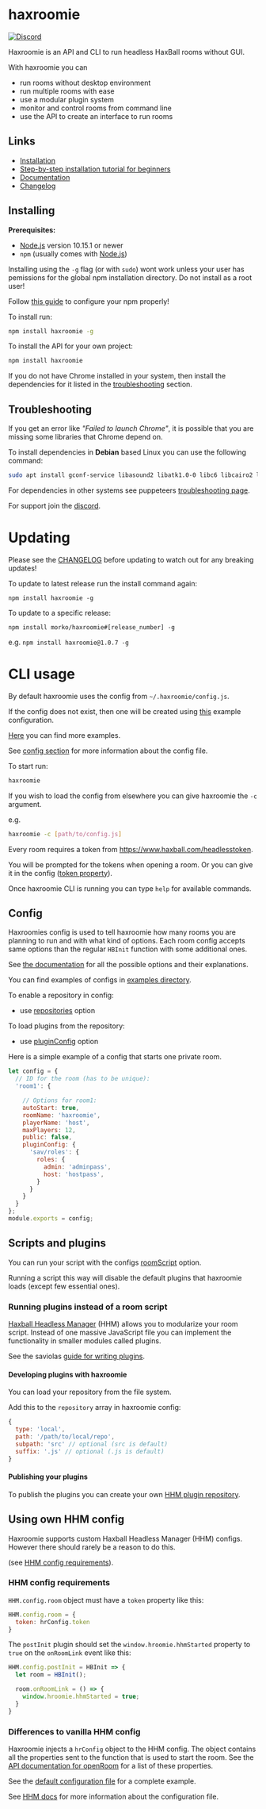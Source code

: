 # haxroomie

<a href=https://discord.gg/TeJAEWu><img src="https://discordapp.com/api/guilds/580671475707674626/widget.png?style=shield" alt="Discord"/></a>

Haxroomie is an API and CLI to run headless HaxBall rooms without GUI.

With haxroomie you can
  - run rooms without desktop environment
  - run multiple rooms with ease
  - use a modular plugin system
  - monitor and control rooms from command line
  - use the API to create an interface to run rooms

## Links

- [Installation](#installing)
- [Step-by-step installation tutorial for beginners](https://morko.github.io/haxroomie/latest/tutorial-cli-install-to-vps.html)
- [Documentation](https://morko.github.io/haxroomie) 
- [Changelog](https://github.com/morko/haxroomie/blob/master/CHANGELOG.md#changelog)

## Installing

**Prerequisites:**

- [Node.js](https://nodejs.org) version 10.15.1 or newer 
- `npm` (usually comes with [Node.js](https://nodejs.org))

Installing using the `-g` flag (or with `sudo`) wont work unless your user
has pemissions for the global npm installation directory. Do not install
as a root user!

Follow 
[this guide](https://medium.com/@sifium/using-npm-install-without-sudo-2de6f8a9e1a3)
to configure your npm properly!

To install run:
```sh
npm install haxroomie -g
```

To install the API for your own project:
```sh
npm install haxroomie
```

If you do not have Chrome installed in your system, then install the dependencies for it listed in the [troubleshooting](#troubleshooting) section.


## Troubleshooting

If you get an error like *"Failed to launch Chrome"*, it is possible that you are missing some libraries that Chrome depend on.

To install dependencies in **Debian** based Linux you can use the following command:
```sh
sudo apt install gconf-service libasound2 libatk1.0-0 libc6 libcairo2 libcups2 libdbus-1-3 libexpat1 libfontconfig1 libgcc1 libgconf-2-4 libgdk-pixbuf2.0-0 libglib2.0-0 libgtk-3-0 libnspr4 libpango-1.0-0 libpangocairo-1.0-0 libstdc++6 libx11-6 libx11-xcb1 libxcb1 libxcomposite1 libxcursor1 libxdamage1 libxext6 libxfixes3 libxi6 libxrandr2 libxrender1 libxss1 libxtst6 ca-certificates fonts-liberation libappindicator1 libnss3 lsb-release xdg-utils wget
```

For dependencies in other systems see puppeteers
[troubleshooting page](https://github.com/GoogleChrome/puppeteer/blob/master/docs/troubleshooting.md#chrome-headless-doesnt-launch-on-unix).

For support join the [discord](https://nodejs.org/en/).

# Updating

Please see the 
[CHANGELOG](https://github.com/morko/haxroomie/blob/master/CHANGELOG.md#changelog)
before updating to watch out for any breaking updates!

To update to latest release run the install command again:
```
npm install haxroomie -g
```

To update to a specific release:
```
npm install morko/haxroomie#[release_number] -g
```
e.g. `npm install haxroomie@1.0.7 -g`

# CLI usage

By default haxroomie uses the config from `~/.haxroomie/config.js`.

If the config does not exist, then one will be created using [this](examples/configs/1-private-room.js)
example configuration.

[Here](https://github.com/morko/haxroomie/tree/master/examples/configs) you can find more examples.

See [config section](#config) for more information about the config file.

To start run:
```sh
haxroomie
```

If you wish to load the config from elsewhere you can give haxroomie the `-c` argument.

e.g.
```sh
haxroomie -c [path/to/config.js]
```
Every room requires a token from <https://www.haxball.com/headlesstoken>.

You will be prompted for the tokens when opening a room. Or you can give
it in the config
([token property](https://morko.github.io/haxroomie/latest/tutorial-cli-using-haxroomie-config.html#token)).

Once haxroomie CLI is running you can type `help` for available commands.

## Config

Haxroomies config is used to tell haxroomie how many rooms you are planning to run
and with what kind of options. Each room config accepts same options than the regular
`HBInit` function with some additional ones.

See [the documentation](https://morko.github.io/haxroomie/latest/tutorial-cli-using-haxroomie-config.html)
for all the possible options and their explanations.

You can find examples of configs in
[examples directory](https://github.com/morko/haxroomie/tree/master/examples/configs).

To enable a repository in config:

- use [repositories](https://morko.github.io/haxroomie/latest/tutorial-cli-using-haxroomie-config.html#repositories)
option

To load plugins from the repository:

- use [pluginConfig](https://morko.github.io/haxroomie/latest/tutorial-cli-using-haxroomie-config.html#pluginconfig)
option

Here is a simple example of a config that starts one private room.

```js
let config = {
  // ID for the room (has to be unique):
  'room1': {

    // Options for room1:
    autoStart: true,
    roomName: 'haxroomie',
    playerName: 'host',
    maxPlayers: 12,
    public: false,
    pluginConfig: {
      'sav/roles': {
        roles: {
          admin: 'adminpass',
          host: 'hostpass',
        }
      }
    }
  }
};
module.exports = config;
```

## Scripts and plugins

You can run your script with the configs 
[roomScript](https://morko.github.io/haxroomie/latest/tutorial-cli-using-haxroomie-config.html#roomscript) 
option.

Running a script this way will disable the default plugins that haxroomie loads
(except few essential ones).

### Running plugins instead of a room script

[Haxball Headless Manager](https://github.com/saviola777/haxball-headless-manager) (HHM)
allows you to modularize your room script. Instead of one massive
JavaScript file you can implement the functionality in smaller modules called
plugins.

See the saviolas
[guide for writing plugins](https://hhm.surge.sh/api/tutorial-writing-plugins.html#writing-publishing-plugins).

#### Developing plugins with haxroomie

You can load your repository from the file system.

Add this to the `repository` array in haxroomie config:
```js
{
  type: 'local',
  path: '/path/to/local/repo',
  subpath: 'src' // optional (src is default)
  suffix: '.js' // optional (.js is default)
}
```
#### Publishing your plugins

To publish the plugins you can create your own
[HHM plugin repository](https://hhm.surge.sh/api/tutorial-writing-plugins.html#creating-your-own-plugin-repository).

## Using own HHM config

Haxroomie supports custom
Haxball Headless Manager (HHM) configs. However there should rarely be a reason to do this.

(see [HHM config requirements](https://github.com/morko/haxroomie#hhm-config-requirements)).

### HHM config requirements

`HHM.config.room` object must have a `token` property like this:

```js
HHM.config.room = {
  token: hrConfig.token
}
```

The `postInit` plugin should set the `window.hroomie.hhmStarted` property to
`true` on the `onRoomLink` event like this:

```js
HHM.config.postInit = HBInit => {
  let room = HBInit();

  room.onRoomLink = () => {
    window.hroomie.hhmStarted = true;
  }
}
```

### Differences to vanilla HHM config

Haxroomie injects a `hrConfig` object to the HHM config.
The object contains all the properties sent to the function
that is used to start the room.
See the
[API documentation for openRoom](https://morko.github.io/haxroomie/RoomController.html#openRoom) 
for a list of these properties.

See the
[default configuration file](https://www.github.com/morko/haxroomie/tree/master/src/hhm/config.js) 
for a complete example.

See
[HHM docs](https://www.github.com/saviola777/haxball-headless-manager#preparing-your-configuration)
for more information about the configuration file.
